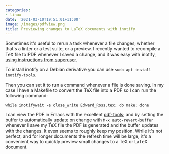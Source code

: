```yaml
---
categories:
- linux
date: '2021-03-10T19:51:01+11:00'
image: /images/pdfview.png
title: Previewing changes to LaTeX documents with inotify
---
```


Sometimes it's useful to rerun a task whenever a file changes; whether that's a linter or a test suite, or a preview.
I recently wanted to recompile a TeX file to PDF whenever I saved a change, and it was easy with inotify, [using instructions from superuser](https://superuser.com/questions/181517/how-to-execute-a-command-whenever-a-file-changes).

To install inotify on a Debian derivative you can use `sudo apt install inotify-tools`.

Then you can set it to run a command whenever a file is done saving.
In my case I have a Makefile to convert the TeX file into a PDF so I can run the following command:

```
while inotifywait -e close_write Edward_Ross.tex; do make; done
```

I can view the PDF in Emacs with the excellent [pdf-tools](https://github.com/politza/pdf-tools); and by setting the buffer to automatically update on change with `M-x auto-revert-buffer` whenever I save my TeX file the PDF is generated and the buffer updates with the changes.
It even seems to roughly keep my position.
While it's not perfect, and for longer documents the refresh time will be large, it's a convenient way to quickly preview small changes to a TeX or LaTeX document.